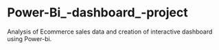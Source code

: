 # Power-Bi_-dashboard_-project
Analysis of Ecommerce sales data and creation of interactive dashboard using Power-bi.

